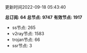 更新时间2022-09-18 05:43:40

**总订阅: 64**
**总节点: 9747**
**有效节点: 1917**
- ss节点: 265
- v2ray节点: 1583
- trojan节点: 66
- ssr节点: 3
